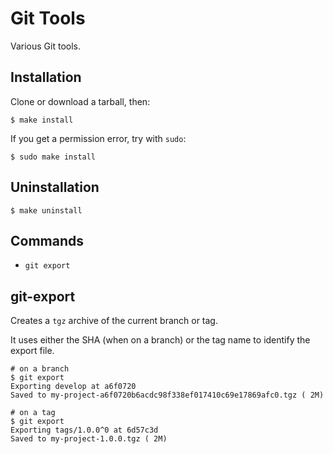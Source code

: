 # Git Tools

Various Git tools.

## Installation

Clone or download a tarball, then:

    $ make install

If you get a permission error, try with `sudo`:

    $ sudo make install

## Uninstallation

    $ make uninstall

## Commands

- `git export`

## git-export

Creates a `tgz` archive of the current branch or tag.

It uses either the SHA (when on a branch) or the tag name to identify the export file.

    # on a branch
    $ git export
    Exporting develop at a6f0720
    Saved to my-project-a6f0720b6acdc98f338ef017410c69e17869afc0.tgz ( 2M)

    # on a tag
    $ git export
    Exporting tags/1.0.0^0 at 6d57c3d
    Saved to my-project-1.0.0.tgz ( 2M)
